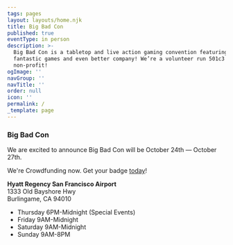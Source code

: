 ```yaml
---
tags: pages
layout: layouts/home.njk
title: Big Bad Con
published: true
eventType: in person
description: >-
  Big Bad Con is a tabletop and live action gaming convention featuring
  fantastic games and even better company! We’re a volunteer run 501c3
  non-profit!
ogImage: ''
navGroup: ''
navTitle: ''
order: null
icon: ''
permalink: /
_template: page
---
```


### Big Bad Con

We are excited to announce Big Bad Con will be October 24th — October 27th.

We're Crowdfunding now. Get your badge [today](https://www.backerkit.com/c/projects/big-bad-con-inc/big-bad-con-2024/?ref=website)!

**Hyatt Regency San Francisco Airport**\
1333 Old Bayshore Hwy\
Burlingame, CA 94010

* Thursday 6PM-Midnight (Special Events)
* Friday 9AM-Midnight
* Saturday 9AM-Midnight
* Sunday 9AM-8PM
